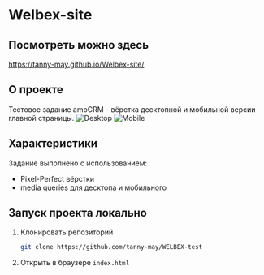 # Welbex-site

## Посмотреть можно здесь 
https://tanny-may.github.io/Welbex-site/

## О проекте
Тестовое задание amoCRM - вёрстка десктопной и мобильной версии главной страницы.
![Desktop](https://github.com/tanny-may/WELBEX-test/assets/111642725/4a231d38-a57d-46b2-a5fb-5bc6d3b96356)
![Mobile](https://github.com/tanny-may/WELBEX-test/assets/111642725/04b96a0e-7dfe-414d-93b9-8c51e06f8c92)

## Характеристики
Задание выполнено с использованием:
* Pixel-Perfect вёрстки
* media queries для десктопа и мобильного

## Запуск проекта локально
1. Клонировать репозиторий
   ```sh
   git clone https://github.com/tanny-may/WELBEX-test
   ```
2. Открыть в браузере `index.html`

